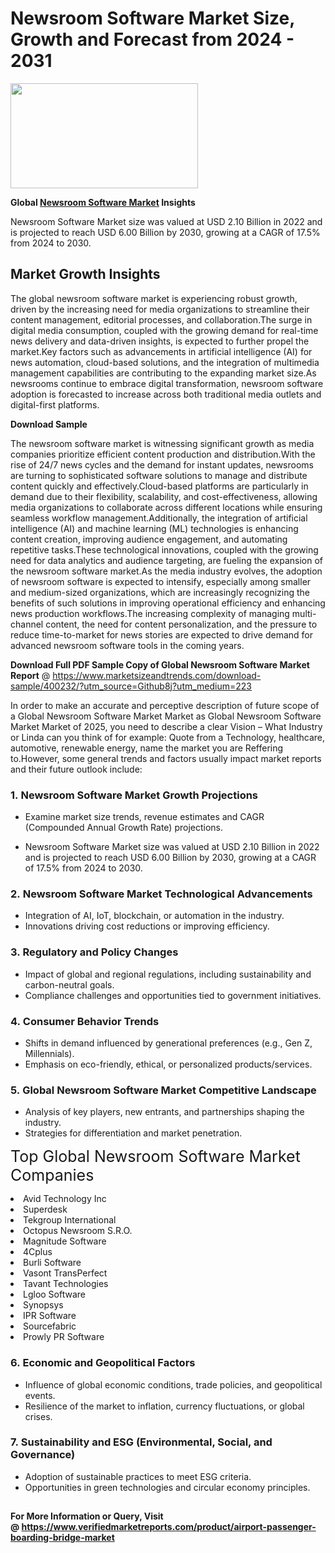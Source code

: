 <H1>Newsroom Software Market Size, Growth and Forecast from 2024 - 2031</H1><img class="aligncenter size-medium wp-image-584254" src="https://thirdeyenews.in/wp-content/uploads/2024/09/Global-Market-Research-300x168.jpeg" alt="" width="300" height="168" /><p><strong>Global&nbsp;<a href="https://www.marketsizeandtrends.com/download-sample/400232/?utm_source=Github8j?utm_medium=223">Newsroom Software Market</a> Insights</strong></p><p>Newsroom Software Market size was valued at USD 2.10 Billion in 2022 and is projected to reach USD 6.00 Billion by 2030, growing at a CAGR of 17.5% from 2024 to 2030.</p><p><h2>Market Growth Insights</h2> <p>The global newsroom software market is experiencing robust growth, driven by the increasing need for media organizations to streamline their content management, editorial processes, and collaboration.The surge in digital media consumption, coupled with the growing demand for real-time news delivery and data-driven insights, is expected to further propel the market.Key factors such as advancements in artificial intelligence (AI) for news automation, cloud-based solutions, and the integration of multimedia management capabilities are contributing to the expanding market size.As newsrooms continue to embrace digital transformation, newsroom software adoption is forecasted to increase across both traditional media outlets and digital-first platforms.</p> <p><strong>Download Sample</strong></p> <p>The newsroom software market is witnessing significant growth as media companies prioritize efficient content production and distribution.With the rise of 24/7 news cycles and the demand for instant updates, newsrooms are turning to sophisticated software solutions to manage and distribute content quickly and effectively.Cloud-based platforms are particularly in demand due to their flexibility, scalability, and cost-effectiveness, allowing media organizations to collaborate across different locations while ensuring seamless workflow management.Additionally, the integration of artificial intelligence (AI) and machine learning (ML) technologies is enhancing content creation, improving audience engagement, and automating repetitive tasks.These technological innovations, coupled with the growing need for data analytics and audience targeting, are fueling the expansion of the newsroom software market.As the media industry evolves, the adoption of newsroom software is expected to intensify, especially among smaller and medium-sized organizations, which are increasingly recognizing the benefits of such solutions in improving operational efficiency and enhancing news production workflows.The increasing complexity of managing multi-channel content, the need for content personalization, and the pressure to reduce time-to-market for news stories are expected to drive demand for advanced newsroom software tools in the coming years.<p><span class=""><strong>Download Full PDF Sample Copy of Global Newsroom Software Market Report</strong> @ <a href="https://www.marketsizeandtrends.com/download-sample/400232/?utm_source=Github8j?utm_medium=223" target="_blank">https://www.marketsizeandtrends.com/download-sample/400232/?utm_source=Github8j?utm_medium=223</a></span></p><p>In order to make an accurate and perceptive description of future scope of a Global&nbsp;Newsroom Software Market Market as Global&nbsp;Newsroom Software Market Market of 2025, you need to describe a clear Vision &ndash; What Industry or Linda can you think of for example: Quote from a Technology, healthcare, automotive, renewable energy, name the market you are Reffering to.However, some general trends and factors usually impact market reports and their future outlook include:</p><h3>1.&nbsp;<strong>Newsroom Software Market Growth Projections</strong></h3><ul><li>Examine market size trends, revenue estimates and CAGR (Compounded Annual Growth Rate) projections.</li><li><p>Newsroom Software Market size was valued at USD 2.10 Billion in 2022 and is projected to reach USD 6.00 Billion by 2030, growing at a CAGR of 17.5% from 2024 to 2030.</p></li></ul><h3>2.&nbsp;<strong>Newsroom Software Market Technological Advancements</strong></h3><ul><li>Integration of AI, IoT, blockchain, or automation in the industry.</li><li>Innovations driving cost reductions or improving efficiency.</li></ul><h3>3.&nbsp;<strong>Regulatory and Policy Changes</strong></h3><ul><li>Impact of global and regional regulations, including sustainability and carbon-neutral goals.</li><li>Compliance challenges and opportunities tied to government initiatives.</li></ul><h3>4.&nbsp;<strong>Consumer Behavior Trends</strong></h3><ul><li>Shifts in demand influenced by generational preferences (e.g., Gen Z, Millennials).</li><li>Emphasis on eco-friendly, ethical, or personalized products/services.</li></ul><h3>5.&nbsp;<strong>Global Newsroom Software Market Competitive Landscape</strong></h3><ul><li>Analysis of key players, new entrants, and partnerships shaping the industry.</li><li>Strategies for differentiation and market penetration.</li></ul><p data-pm-slice="1 1 []"><span style="color: inherit; font-family: inherit; font-size: 25px;">Top Global Newsroom Software Market Companies</span></p><div class="" data-test-id=""><p><li>Avid Technology Inc</li><li> Superdesk</li><li> Tekgroup International</li><li> Octopus Newsroom S.R.O.</li><li> Magnitude Software</li><li> 4Cplus</li><li> Burli Software</li><li> Vasont TransPerfect</li><li> Tavant Technologies</li><li> Lgloo Software</li><li> Synopsys</li><li> IPR Software</li><li> Sourcefabric</li><li> Prowly PR Software</li></p></div><h3>6.&nbsp;<strong>Economic and Geopolitical Factors</strong></h3><ul><li>Influence of global economic conditions, trade policies, and geopolitical events.</li><li>Resilience of the market to inflation, currency fluctuations, or global crises.</li></ul><h3>7.&nbsp;<strong>Sustainability and ESG (Environmental, Social, and Governance)</strong></h3><ul><li>Adoption of sustainable practices to meet ESG criteria.</li><li>Opportunities in green technologies and circular economy principles.</li></ul><h2><strong style="font-size: 14px;">For More Information or Query, Visit @&nbsp;</strong><a style="background-color: #ffffff; font-size: 14px;" href="https://www.marketsizeandtrends.com/report/newsroom-software-market/" target="_blank">https://www.verifiedmarketreports.com/product/airport-passenger-boarding-bridge-market</a></h2>